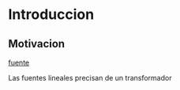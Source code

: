 # Introduccion

## Motivacion
[fuente](https://www.youtube.com/watch?v=cK5WLMFSGnw)

Las fuentes lineales precisan de un transformador 
<!--stackedit_data:
eyJoaXN0b3J5IjpbMTA3NTc2OTcyMywtMjA4ODc0NjYxMl19
-->